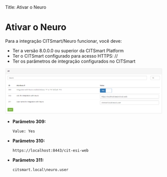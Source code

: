 Title: Ativar o Neuro

# Ativar o Neuro

Para a integração CITSmart/Neuro funcionar, você deve:

- Ter a versão 8.0.0.0 ou superior da CITSmart Platform
- Ter o CITSmart configurado para acesso HTTPS: //
- Ter os parâmetros de integração configurados no CITSmart


![Neuro Conection][1]

- **Parâmetro 309:**

    ```sh
    Value: Yes
    ```

- **Parâmetro 310:**

    ```sh
    https://localhost:8443/cit-esi-web
    ```

- **Parâmetro 311:**

    ```sh
    citsmart.local\neuro.user
    ```

[1]:images/neuro-conection.png
